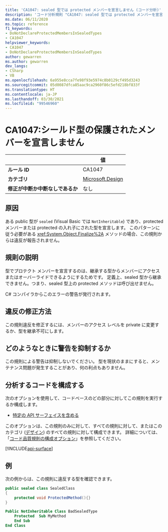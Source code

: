 ```yaml
---
title: 'CA1047: sealed 型では protected メンバーを宣言しません (コード分析)'
description: 'コード分析規則 "CA1047: sealed 型では protected メンバーを宣言しません" について説明します'
ms.date: 06/11/2020
ms.topic: reference
f1_keywords:
- DoNotDeclareProtectedMembersInSealedTypes
- CA1047
helpviewer_keywords:
- CA1047
- DoNotDeclareProtectedMembersInSealedTypes
author: gewarren
ms.author: gewarren
dev_langs:
- CSharp
- VB
ms.openlocfilehash: 6a955e8cca7fe98f93e5974c8b0129cf495d3243
ms.sourcegitcommit: 05d0087dfca85aac9ca2960f86c5efd218bf833f
ms.translationtype: HT
ms.contentlocale: ja-JP
ms.lasthandoff: 03/30/2021
ms.locfileid: "99546960"
---
```

# <a name="ca1047-do-not-declare-protected-members-in-sealed-types"></a>CA1047:シールド型の保護されたメンバーを宣言しません

| | 値 |
|-|-|
| **ルール ID** |CA1047|
| **カテゴリ** |[Microsoft.Design](design-warnings.md)|
| **修正が中断か中断なしであるか** |なし|

## <a name="cause"></a>原因

ある public 型が `sealed` (Visual Basic では `NotInheritable`) であり、protected メンバーまたは protected の入れ子にされた型を宣言します。 このパターンに従う必要がある <xref:System.Object.Finalize%2A> メソッドの場合、この規則からは違反が報告されません。

## <a name="rule-description"></a>規則の説明

型でプロテクト メンバーを宣言するのは、継承する型からメンバーにアクセスまたはオーバーライドできるようにするためです。 定義上、sealed 型から継承できません。つまり、sealed 型上の protected メソッドは呼び出せません。

C# コンパイラからこのエラーの警告が発行されます。

## <a name="how-to-fix-violations"></a>違反の修正方法

この規則違反を修正するには、メンバーのアクセス レベルを private に変更するか、型を継承不可にします。

## <a name="when-to-suppress-warnings"></a>どのようなときに警告を抑制するか

この規則による警告は抑制しないでください。 型を現状のままにすると、メンテナンス問題が発生することがあり、何の利点もありません。

## <a name="configure-code-to-analyze"></a>分析するコードを構成する

次のオプションを使用して、コードベースのどの部分に対してこの規則を実行するか構成します。

- [特定の API サーフェイスを含める](#include-specific-api-surfaces)

このオプションは、この規則のみに対して、すべての規則に対して、またはこのカテゴリ ([デザイン](design-warnings.md)) のすべての規則に対して構成できます。 詳細については、「[コード品質規則の構成オプション](../code-quality-rule-options.md)」を参照してください。

[!INCLUDE[api-surface](~/includes/code-analysis/api-surface.md)]

## <a name="example"></a>例

次の例からは、この規則に違反する型を確認できます。

```csharp
public sealed class SealedClass
{
    protected void ProtectedMethod(){}
}
```

```vb
Public NotInheritable Class BadSealedType
    Protected  Sub MyMethod
    End Sub
End Class
```
